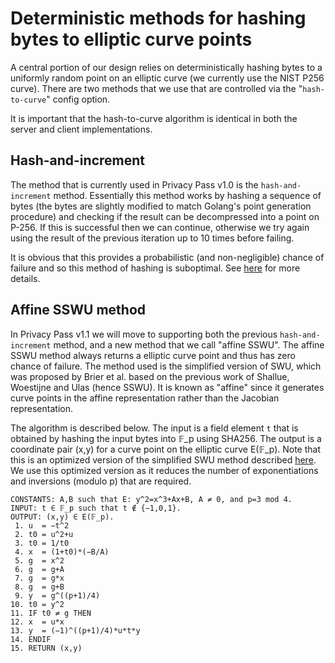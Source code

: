 # Deterministic methods for hashing bytes to elliptic curve points

A central portion of our design relies on deterministically hashing bytes to a
uniformly random point on an elliptic curve (we currently use the NIST P256
curve). There are two methods that we use that are controlled via the
"`hash-to-curve`" config option.

It is important that the hash-to-curve algorithm is identical in both the server
and client implementations.

## Hash-and-increment

The method that is currently used in Privacy Pass v1.0 is the
`hash-and-increment` method. Essentially this method works by hashing a
sequence of bytes (the bytes are slightly modified to match Golang's point
generation procedure) and checking if the result can be decompressed into a
point on P-256. If this is successful then we can continue, otherwise we try
again using the result of the previous iteration up to 10 times before failing.

It is obvious that this provides a probabilistic (and non-negligible) chance of
failure and so this method of hashing is suboptimal. See
[here](https://github.com/privacypass/challenge-bypass-extension/blob/alxdavids/h2c/addon/scripts/crypto.js#L156-L195)
for more details.

## Affine SSWU method

In Privacy Pass v1.1 we will move to supporting both the previous
`hash-and-increment` method, and a new method that we call "affine SSWU". The
affine SSWU method always returns a elliptic curve point and thus has zero chance
of failure. The method used is the simplified version of SWU, which was proposed by
Brier et al. based on the previous work of Shallue, Woestijne and Ulas (hence SSWU).
It is known as "affine" since it generates curve points in the affine
representation rather than the Jacobian representation.

The algorithm is described below. The input is a field element `t` that is
obtained by hashing the input bytes into 𝔽_p using SHA256. The output is a coordinate
pair (x,y) for a curve point on the elliptic curve E(𝔽_p). Note that this is an
optimized version of the simplified SWU method described
[here](https://datatracker.ietf.org/doc/draft-irtf-cfrg-hash-to-curve/). We use
this optimized version as it reduces the number of exponentiations and
inversions (modulo p) that are required.

```
CONSTANTS: A,B such that E: y^2=x^3+Ax+B, A ≠ 0, and p=3 mod 4.
INPUT: t ∈ 𝔽_p such that t ∉ {−1,0,1}.
OUTPUT: (x,y) ∈ E(𝔽_p).
 1. u  = −t^2
 2. t0 = u^2+u
 3. t0 = 1/t0
 4. x  = (1+t0)*(−B/A)
 5. g  = x^2
 6. g  = g+A
 7. g  = g*x
 8. g  = g+B
 9. y  = g^((p+1)/4)
10. t0 = y^2
11. IF t0 ≠ g THEN
12. x  = u*x
13. y  = (−1)^((p+1)/4)*u*t*y
14. ENDIF
15. RETURN (x,y)
```
